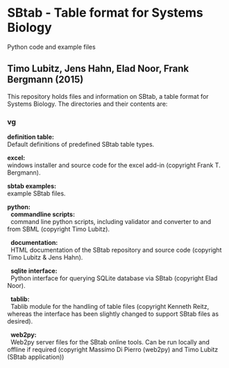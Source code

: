 SBtab - Table format for Systems Biology
========================================
Python code and example files

Timo Lubitz, Jens Hahn, Elad Noor, Frank Bergmann (2015)
-----------------------------------------

This repository holds files and information on SBtab, a table format for
Systems Biology. The directories and their contents are:

<h3>vg</h3>
<b>definition table:</b><br>
Default definitions of predefined SBtab table types.

<b>excel:</b><br>
windows installer and source code for the excel add-in (copyright Frank T. Bergmann).

<b>sbtab examples:</b><br>
example SBtab files.

<b>python:</b><br>
&nbsp;&nbsp;<b>commandline scripts:</b><br>
&nbsp;&nbsp;command line python scripts, including validator and converter to and from SBML (copyright Timo Lubitz).

&nbsp;&nbsp;<b>documentation:</b><br>
&nbsp;&nbsp;HTML documentation of the SBtab repository and source code (copyright Timo Lubitz & Jens Hahn).

&nbsp;&nbsp;<b>sqlite interface:</b><br>
&nbsp;&nbsp;Python interface for querying SQLite database via SBtab (copyright Elad Noor).

&nbsp;&nbsp;<b>tablib:</b><br>
&nbsp;&nbsp;Tablib module for the handling of table files (copyright Kenneth Reitz, whereas the interface has been slightly changed to support SBtab files as desired).

&nbsp;&nbsp;<b>web2py:</b><br>
&nbsp;&nbsp;Web2py server files for the SBtab online tools. Can be run locally and offline if required (copyright Massimo Di Pierro (web2py) and Timo Lubitz (SBtab application))
